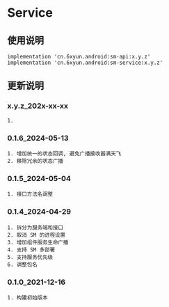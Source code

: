 Service
===

使用说明
---
```
implementation 'cn.6xyun.android:sm-api:x.y.z'
implementation 'cn.6xyun.android:sm-service:x.y.z'
```

更新说明
---
### x.y.z_202x-xx-xx
    1. 

### 0.1.6_2024-05-13
    1. 增加统一的状态回调, 避免广播接收器满天飞
    2. 移除冗余的状态广播

### 0.1.5_2024-05-04
    1. 接口方法名调整

### 0.1.4_2024-04-29
    1. 拆分为服务端和接口
    2. 取消 SM 的进程设置
    3. 增加组件服务生命广播
    4. 支持 SM 多部署
    5. 支持服务优先级
    6. 调整包名

### 0.1.0_2021-12-16
    1. 构建初始版本